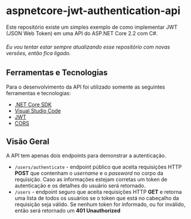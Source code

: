 # aspnetcore-jwt-authentication-api

Este repositório existe um simples exemplo de como implementar JWT (JSON Web Token) em uma API do ASP.NET Core 2.2 com C#.

###### Eu vou tentar estar sempre atualizando esse repositório com novas versões, então fica ligado.

## Ferramentas e Tecnologias

Para o desenvolvimento da API foi utilizado somente as seguintes ferramentas e tecnologias:
- [.NET Core SDK](https://dotnet.microsoft.com/download)
- [Visual Studio Code](https://code.visualstudio.com/)
- [JWT](https://jwt.io/)
- [CORS](https://developer.mozilla.org/en-US/docs/Web/HTTP/CORS)

## Visão Geral

A API tem apenas dois endpoints para demonstrar a autenticação.
- ```/users/authenticate``` - endpoint público que aceita requisições HTTP **POST** que contenham o *username* e o *password* no corpo da requisição. Caso as informações estejam corretas um token de autenticação e os detalhes do usuário será retornado.
- ```/users``` - endpoint seguro que aceita requisições HTTP **GET** e retorna uma lista de todos os usuários se o token que está no cabeçalho da requisição seja válido. Se nenhum token for informado, ou for inválido, então será retornado um **401 Unauthorized**

